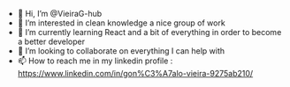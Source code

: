 - 👋 Hi, I’m @VieiraG-hub 
- 👀 I’m interested in clean knowledge a nice group of work
- 🌱 I’m currently learning React and a bit of everything in order to become a better developer
- 💞️ I’m looking to collaborate on everything I can help with
- 📫 How to reach me in my linkedin profile : https://www.linkedin.com/in/gon%C3%A7alo-vieira-9275ab210/

<!---
VieiraG-hub/VieiraG-hub is a ✨ special ✨ repository because its `README.md` (this file) appears on your GitHub profile.
You can click the Preview link to take a look at your changes.
--->
